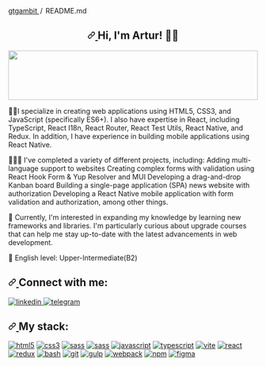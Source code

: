 <div class="Box-body p-4">
  <div class="d-flex flex-justify-between">
    <div class="text-mono text-small mb-3">
      <a href="/gtgambit/gtgambit" class="no-underline Link--primary">
        gtgambit
      </a>
      <span class="color-fg-muted d-inline-block" style="padding: 0px 2px">
        /
      </span>
      README<span class="color-fg-muted">.md</span>
    </div>
  </div>
  <article class="markdown-body entry-content container-lg f5" itemprop="text">
    <h2 align="center" dir="auto">
      <a
        id="user-content-hi-im-artur-"
        class="anchor"
        aria-hidden="true"
        href="#hi-im-artur-">
        <svg
          class="octicon octicon-link"
          viewBox="0 0 16 16"
          version="1.1"
          width="16"
          height="16"
          aria-hidden="true">
          <path d="m7.775 3.275 1.25-1.25a3.5 3.5 0 1 1 4.95 4.95l-2.5 2.5a3.5 3.5 0 0 1-4.95 0 .751.751 0 0 1 .018-1.042.751.751 0 0 1 1.042-.018 1.998 1.998 0 0 0 2.83 0l2.5-2.5a2.002 2.002 0 0 0-2.83-2.83l-1.25 1.25a.751.751 0 0 1-1.042-.018.751.751 0 0 1-.018-1.042Zm-4.69 9.64a1.998 1.998 0 0 0 2.83 0l1.25-1.25a.751.751 0 0 1 1.042.018.751.751 0 0 1 .018 1.042l-1.25 1.25a3.5 3.5 0 1 1-4.95-4.95l2.5-2.5a3.5 3.5 0 0 1 4.95 0 .751.751 0 0 1-.018 1.042.751.751 0 0 1-1.042.018 1.998 1.998 0 0 0-2.83 0l-2.5 2.5a1.998 1.998 0 0 0 0 2.83Z"></path>
        </svg>
      </a>
      Hi, I'm Artur!
      <g-emoji
        class="g-emoji"
        alias="man_technologist"
        fallback-src="https://github.githubassets.com/images/icons/emoji/unicode/1f468-1f4bb.png">
        👨‍💻
      </g-emoji>
    </h2>
    <p dir="auto">
      <a
        target="_blank"
        rel="noopener noreferrer nofollow"
        href="https://raw.githubusercontent.com/matfantinel/matfantinel/master/waves.svg">
        <img
          src="https://raw.githubusercontent.com/matfantinel/matfantinel/master/waves.svg"
          width="100%"
          height="100"
          style="max-width: 100%"
          id="exifviewer-img-1"
          exifid="-1014432983"
          oldsrc="https://raw.githubusercontent.com/matfantinel/matfantinel/master/waves.svg"
        />
      </a>
    </p>
    <p dir="auto">
      ✍🏼I specialize in creating web applications using HTML5, CSS3, and JavaScript (specifically ES6+). I also have expertise in React, including TypeScript, React I18n, React Router, React Test Utils, React Native, and Redux. 
      </strong>
In addition, I have experience in building mobile applications using React Native.
    </p>
    <p dir="auto">
      👷🏼‍♂️ I've completed a variety of different projects, including:
Adding multi-language support to websites
Creating complex forms with validation using React Hook Form & Yup Resolver and MUI
Developing a drag-and-drop Kanban board
Building a single-page application (SPA) news website with authorization
Developing a React Native mobile application with form validation and authorization, among other things.
    </p>
    <p dir="auto">
      <g-emoji
        class="g-emoji"
        alias="brain"
        fallback-src="https://github.githubassets.com/images/icons/emoji/unicode/1f9e0.png">
        🧠
      </g-emoji>
     Currently, I'm interested in expanding my knowledge by learning new frameworks and libraries. I'm particularly curious about upgrade courses that can help me stay up-to-date with the latest advancements in web development.
    </p>
    <p dir="auto">
      <g-emoji
        class="g-emoji"
        alias="tongue"
        fallback-src="https://github.githubassets.com/images/icons/emoji/unicode/1f445.png">
        👅
      </g-emoji>
      English level: Upper-Intermediate(B2)
    </p>
    <h2 align="left" dir="auto">
      <a
        id="user-content-connect-with-me"
        class="anchor"
        aria-hidden="true"
        href="#connect-with-me">
        <svg
          class="octicon octicon-link"
          viewBox="0 0 16 16"
          version="1.1"
          width="16"
          height="16"
          aria-hidden="true">
          <path d="m7.775 3.275 1.25-1.25a3.5 3.5 0 1 1 4.95 4.95l-2.5 2.5a3.5 3.5 0 0 1-4.95 0 .751.751 0 0 1 .018-1.042.751.751 0 0 1 1.042-.018 1.998 1.998 0 0 0 2.83 0l2.5-2.5a2.002 2.002 0 0 0-2.83-2.83l-1.25 1.25a.751.751 0 0 1-1.042-.018.751.751 0 0 1-.018-1.042Zm-4.69 9.64a1.998 1.998 0 0 0 2.83 0l1.25-1.25a.751.751 0 0 1 1.042.018.751.751 0 0 1 .018 1.042l-1.25 1.25a3.5 3.5 0 1 1-4.95-4.95l2.5-2.5a3.5 3.5 0 0 1 4.95 0 .751.751 0 0 1-.018 1.042.751.751 0 0 1-1.042.018 1.998 1.998 0 0 0-2.83 0l-2.5 2.5a1.998 1.998 0 0 0 0 2.83Z"></path>
        </svg>
      </a>
      Connect with me:
    </h2>
    <p align="left" dir="auto">
      <a
        href="https://www.linkedin.com/in/artur-kononov-92b2a025b/"
        rel="nofollow">
       <img src="https://camo.githubusercontent.com/6be4f94a5a8ee6dc5d3cd05601e254e386763108178cce7d10fc9124b8f35022/68747470733a2f2f696d672e736869656c64732e696f2f62616467652f4c696e6b6564696e2d626c75653f6c6f676f3d6c696e6b6564696e267374796c653d666f722d7468652d6261646765" alt="linkedin" title="Linkedin" data-canonical-src="https://img.shields.io/badge/Linkedin-blue?logo=linkedin&amp;style=for-the-badge" style="max-width: 100%;">
      </a>
      <a href="https://t.me/gtgambit" rel="nofollow">
<img src="https://camo.githubusercontent.com/28f46828ac5a5a8423c5cf7d9dcd7d586f7a72ca09248819bc1bc045f6543f22/68747470733a2f2f696d672e736869656c64732e696f2f62616467652f54656c656772616d2d3535353f6c6f676f3d74656c656772616d267374796c653d666f722d7468652d6261646765" alt="telegram" title="Telegram" data-canonical-src="https://img.shields.io/badge/Telegram-555?logo=telegram&amp;style=for-the-badge" style="max-width: 100%;" id="exifviewer-img-9" exifid="1530734827" oldsrc="https://camo.githubusercontent.com/28f46828ac5a5a8423c5cf7d9dcd7d586f7a72ca09248819bc1bc045f6543f22/68747470733a2f2f696d672e736869656c64732e696f2f62616467652f54656c656772616d2d3535353f6c6f676f3d74656c656772616d267374796c653d666f722d7468652d6261646765">
      </a>
    </p>
    <h2 align="left" dir="auto">
      <a
        id="user-content-my-stack"
        class="anchor"
        aria-hidden="true"
        href="#my-stack">
        <svg
          class="octicon octicon-link"
          viewBox="0 0 16 16"
          version="1.1"
          width="16"
          height="16"
          aria-hidden="true">
          <path d="m7.775 3.275 1.25-1.25a3.5 3.5 0 1 1 4.95 4.95l-2.5 2.5a3.5 3.5 0 0 1-4.95 0 .751.751 0 0 1 .018-1.042.751.751 0 0 1 1.042-.018 1.998 1.998 0 0 0 2.83 0l2.5-2.5a2.002 2.002 0 0 0-2.83-2.83l-1.25 1.25a.751.751 0 0 1-1.042-.018.751.751 0 0 1-.018-1.042Zm-4.69 9.64a1.998 1.998 0 0 0 2.83 0l1.25-1.25a.751.751 0 0 1 1.042.018.751.751 0 0 1 .018 1.042l-1.25 1.25a3.5 3.5 0 1 1-4.95-4.95l2.5-2.5a3.5 3.5 0 0 1 4.95 0 .751.751 0 0 1-.018 1.042.751.751 0 0 1-1.042.018 1.998 1.998 0 0 0-2.83 0l-2.5 2.5a1.998 1.998 0 0 0 0 2.83Z"></path>
        </svg>
      </a>
      My stack:
    </h2>
   <p align="left" dir="auto">
  <a href="https://developer.mozilla.org/en-US/docs/Web/HTML" rel="nofollow"><img src="https://camo.githubusercontent.com/f1b41eeaf80b389f62cc8c9bb52cd46c05d21eb202d05339828f0a6afe830c8b/68747470733a2f2f696d672e736869656c64732e696f2f62616467652f48544d4c352d3535353f6c6f676f3d68746d6c35267374796c653d666f722d7468652d6261646765" alt="html5" title="HTML5" data-canonical-src="https://img.shields.io/badge/HTML5-555?logo=html5&amp;style=for-the-badge" style="max-width: 100%;"></a> 
  <a href="https://developer.mozilla.org/en-US/docs/Web/CSS" rel="nofollow"><img src="https://camo.githubusercontent.com/b09433b84432e0189b9f6dd36fbcffc3d7a783d77bbbc4ff2626f0b41bd51539/68747470733a2f2f696d672e736869656c64732e696f2f62616467652f435353332d3535353f6c6f676f3d63737333266c6f676f436f6c6f723d313537324236267374796c653d666f722d7468652d6261646765" alt="css3" title="CSS3" data-canonical-src="https://img.shields.io/badge/CSS3-555?logo=css3&amp;logoColor=1572B6&amp;style=for-the-badge" style="max-width: 100%;"></a>
  <a href="https://sass-lang.com" rel="nofollow"><img src="https://camo.githubusercontent.com/d741c6b4046a6c8fda7f12fbb6c85ab356c6b0421508a96b57d42b83796fe3ea/68747470733a2f2f696d672e736869656c64732e696f2f62616467652f534153532d3535353f6c6f676f3d73617373267374796c653d666f722d7468652d6261646765" alt="sass" title="SASS" data-canonical-src="https://img.shields.io/badge/SASS-555?logo=sass&amp;style=for-the-badge" style="max-width: 100%;"></a>
     <a href="https://tailwindcss.com" rel="nofollow"><img src="https://img.shields.io/badge/Tailwind_CSS-35495E?style=for-the-badge&logo=tailwind-css&logoColor=white" alt="sass" title="TailwindCss" data-canonical-src="https://img.shields.io/badge/Tailwind_CSS-38B2AC?style=for-the-badge&logo=tailwind-css&logoColor=1572B6&amp" style="max-width: 100%;"></a>
  <a href="https://developer.mozilla.org/en-US/docs/Web/JavaScript" rel="nofollow"><img src="https://camo.githubusercontent.com/aabdeec8dd181dcd6535028c81ba527ea4baa55c1cbaeafacd8b4ad82b8e7199/68747470733a2f2f696d672e736869656c64732e696f2f62616467652f4a6176617363726970742d3535353f6c6f676f3d6a617661736372697074267374796c653d666f722d7468652d6261646765" alt="javascript" title="javascript" data-canonical-src="https://img.shields.io/badge/Javascript-555?logo=javascript&amp;style=for-the-badge" style="max-width: 100%;" id="exifviewer-img-6" exifid="437596060" oldsrc="https://camo.githubusercontent.com/aabdeec8dd181dcd6535028c81ba527ea4baa55c1cbaeafacd8b4ad82b8e7199/68747470733a2f2f696d672e736869656c64732e696f2f62616467652f4a6176617363726970742d3535353f6c6f676f3d6a617661736372697074267374796c653d666f722d7468652d6261646765"></a>
  <a href="https://www.typescriptlang.org/" rel="nofollow"><img src="https://camo.githubusercontent.com/a7f53a5cb54f931575a02f7a59aafaafaaa697e1fd44e92b729c97c6149d38d4/68747470733a2f2f696d672e736869656c64732e696f2f62616467652f547970657363726970742d3535353f6c6f676f3d74797065736372697074267374796c653d666f722d7468652d6261646765" alt="typescript" title="TypeScript" data-canonical-src="https://img.shields.io/badge/Typescript-555?logo=typescript&amp;style=for-the-badge" style="max-width: 100%;"></a>
  <a href="https://vitejs.dev/" rel="nofollow"><img src="https://camo.githubusercontent.com/61b74423223852c476c81c49425f3915ac88ecd9fa555848ea9cd923d5035aeb/68747470733a2f2f696d672e736869656c64732e696f2f62616467652f766974652d3535353f6c6f676f3d76697465267374796c653d666f722d7468652d6261646765" alt="vite" title="Vite" data-canonical-src="https://img.shields.io/badge/vite-555?logo=vite&amp;style=for-the-badge" style="max-width: 100%;"></a>
  <a href="https://reactjs.org/" rel="nofollow"><img src="https://camo.githubusercontent.com/510078edc673505eb3c40aa4ecfeeb64f4332d4634c0cbb6152917b4c78b2171/68747470733a2f2f696d672e736869656c64732e696f2f62616467652f52656163742d3535353f6c6f676f3d7265616374267374796c653d666f722d7468652d6261646765" alt="react" title="react" data-canonical-src="https://img.shields.io/badge/React-555?logo=react&amp;style=for-the-badge" style="max-width: 100%;"></a>
  <a href="https://react-redux.js.org/" rel="nofollow"> <img src="https://camo.githubusercontent.com/c4041f4216709f1ed1bc81d161a7ff5efa365ac9deec14b081ff869fe2d3b17e/68747470733a2f2f696d672e736869656c64732e696f2f62616467652f52656475782d3535353f6c6f676f3d7265647578266c6f676f436f6c6f723d373634414243267374796c653d666f722d7468652d6261646765" alt="redux" title="redux" data-canonical-src="https://img.shields.io/badge/Redux-555?logo=redux&amp;logoColor=764ABC&amp;style=for-the-badge" style="max-width: 100%;"></a>
  <a href="https://www.gnu.org/software/bash/" rel="nofollow"> <img src="https://camo.githubusercontent.com/edb79a8df38b44e3d31c9d5b87511d9aeda86c62059c2e6954b761c9bd239404/68747470733a2f2f696d672e736869656c64732e696f2f62616467652f426173682d3535353f6c6f676f3d676e7562617368267374796c653d666f722d7468652d6261646765" alt="bash" title="Bash" data-canonical-src="https://img.shields.io/badge/Bash-555?logo=gnubash&amp;style=for-the-badge" style="max-width: 100%;"></a> 
  <a href="https://git-scm.com" rel="nofollow"><img src="https://camo.githubusercontent.com/ac4eb21f0e8e408654aba198968af7cd51aa8de92583df4da9261a0a5bab52d5/68747470733a2f2f696d672e736869656c64732e696f2f62616467652f4769742d3535353f6c6f676f3d676974267374796c653d666f722d7468652d6261646765" alt="git" title="Git" data-canonical-src="https://img.shields.io/badge/Git-555?logo=git&amp;style=for-the-badge" style="max-width: 100%;" id="exifviewer-img-13" exifid="314407420" oldsrc="https://camo.githubusercontent.com/ac4eb21f0e8e408654aba198968af7cd51aa8de92583df4da9261a0a5bab52d5/68747470733a2f2f696d672e736869656c64732e696f2f62616467652f4769742d3535353f6c6f676f3d676974267374796c653d666f722d7468652d6261646765"></a> 
  <a href="https://gulpjs.com" rel="nofollow"><img src="https://camo.githubusercontent.com/cfa9463b2cf9c27d9cc1e9393cca50de9975cdbc358eded7f4df729db6b2c9a5/68747470733a2f2f696d672e736869656c64732e696f2f62616467652f47756c702d3535353f6c6f676f3d67756c70267374796c653d666f722d7468652d6261646765" alt="gulp" title="gulp" data-canonical-src="https://img.shields.io/badge/Gulp-555?logo=gulp&amp;style=for-the-badge" style="max-width: 100%;" id="exifviewer-img-2" exifid="2007355310" oldsrc="https://camo.githubusercontent.com/cfa9463b2cf9c27d9cc1e9393cca50de9975cdbc358eded7f4df729db6b2c9a5/68747470733a2f2f696d672e736869656c64732e696f2f62616467652f47756c702d3535353f6c6f676f3d67756c70267374796c653d666f722d7468652d6261646765"></a> 
  <a href="https://webpack.js.org" rel="nofollow"><img src="https://camo.githubusercontent.com/38adc13d655dc33635f7b7b707ae714bff3907fd1f44a382427b368d234be669/68747470733a2f2f696d672e736869656c64732e696f2f62616467652f5765627061636b2d3535353f6c6f676f3d7765627061636b267374796c653d666f722d7468652d6261646765" alt="webpack" title="Webpack" data-canonical-src="https://img.shields.io/badge/Webpack-555?logo=webpack&amp;style=for-the-badge" style="max-width: 100%;"></a>
  <a href="https://www.npmjs.com/" rel="nofollow"> <img src="https://camo.githubusercontent.com/382a07f2b5f27260830ca0fd45c48a672fe6bfb01ee17dead3e9ce66d0325d87/68747470733a2f2f696d672e736869656c64732e696f2f62616467652f4e706d2d3535353f6c6f676f3d6e706d267374796c653d666f722d7468652d6261646765" alt="npm" title="NPM" data-canonical-src="https://img.shields.io/badge/Npm-555?logo=npm&amp;style=for-the-badge" style="max-width: 100%;"></a> 
  <a href="https://www.figma.com/" rel="nofollow"> <img src="https://camo.githubusercontent.com/ea9fc59468ea4aec2ac0a85bb88b2b4248aca96871339729f0e12cebac618436/68747470733a2f2f696d672e736869656c64732e696f2f62616467652f4669676d612d3535353f6c6f676f3d6669676d61267374796c653d666f722d7468652d6261646765" alt="figma" title="Figma" data-canonical-src="https://img.shields.io/badge/Figma-555?logo=figma&amp;style=for-the-badge" style="max-width: 100%;"></a>
</p>
</article>
  </div>
